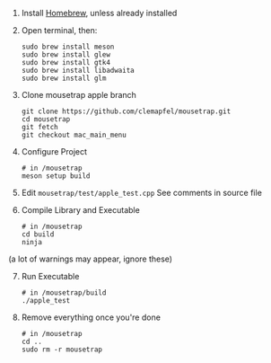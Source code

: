 1. Install [Homebrew](https://brew.sh/), unless already installed

2. Open terminal, then:
   ```shell
   sudo brew install meson
   sudo brew install glew
   sudo brew install gtk4
   sudo brew install libadwaita
   sudo brew install glm
    ```

3. Clone mousetrap apple branch
   ```shell
   git clone https://github.com/clemapfel/mousetrap.git
   cd mousetrap
   git fetch
   git checkout mac_main_menu
    ```

4. Configure Project
   ```shell
   # in /mousetrap
   meson setup build
    ```

5. Edit `mousetrap/test/apple_test.cpp`
   See comments in source file

6. Compile Library and Executable
   ```shell
   # in /mousetrap
   cd build
   ninja
    ```

(a lot of warnings may appear, ignore these)

7. Run Executable
   ```shell
   # in /mousetrap/build
   ./apple_test
    ```

8. Remove everything once you're done
   ```shell
   # in /mousetrap
   cd ..
   sudo rm -r mousetrap
    ```
